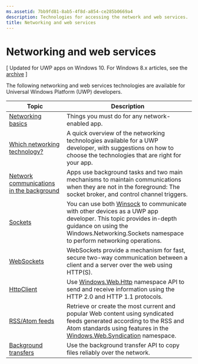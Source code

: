 ```yaml
---
ms.assetid: 7bb9fd81-8ab5-4f8d-a854-ce285b0669a4
description: Technologies for accessing the network and web services.
title: Networking and web services
---
```


# Networking and web services

\[ Updated for UWP apps on Windows 10. For Windows 8.x articles, see the [archive](http://go.microsoft.com/fwlink/p/?linkid=619132) \]

The following networking and web services technologies are available for Universal Windows Platform (UWP) developers.

| Topic                                                                                   | Description                                                                      |
|-----------------------------------------------------------------------------------------|----------------------------------------------------------------------------------|
| [Networking basics](networking-basics.md)                                               | Things you must do for any network-enabled app.                     |
| [Which networking technology?](which-networking-technology.md)                          | A quick overview of the networking technologies available for a UWP developer, with suggestions on how to choose the technologies that are right for your app.               |
| [Network communications in the background](network-communications-in-the-background.md) | Apps use background tasks and two main mechanisms to maintain communications when they are not in the foreground: The socket broker, and control channel triggers.                  |
| [Sockets](sockets.md)                                                                   | You can use both [Winsock](https://msdn.microsoft.com/library/windows/desktop/ms737523) to communicate with other devices as a UWP app developer. This topic provides in-depth guidance on using the Windows.Networking.Sockets namespace to perform networking operations. |
| [WebSockets](websockets.md)                                                             | WebSockets provide a mechanism for fast, secure two-way communication between a client and a server over the web using HTTP(S).                 |
| [HttpClient](httpclient.md)                                                             | Use [Windows.Web.Http](https://msdn.microsoft.com/library/windows/apps/dn279692) namespace API to send and receive information using the HTTP 2.0 and HTTP 1.1 protocols.             |
| [RSS/Atom feeds](web-feeds.md)                                                          | Retrieve or create the most current and popular Web content using syndicated feeds generated according to the RSS and Atom standards using features in the [Windows.Web.Syndication](https://msdn.microsoft.com/library/windows/apps/br243632) namespace.                   |
| [Background transfers](background-transfers.md)                                         | Use the background transfer API to copy files reliably over the network.           |


<!--HONumber=May16_HO4-->



